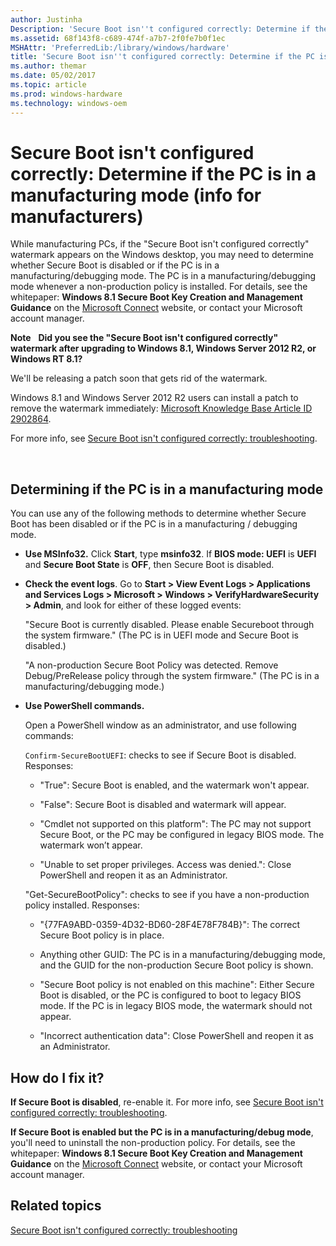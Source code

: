 ```yaml
---
author: Justinha
Description: 'Secure Boot isn''t configured correctly: Determine if the PC is in a manufacturing mode (info for manufacturers)'
ms.assetid: 68f143f8-c689-474f-a7b7-2f0fe7b0f1ec
MSHAttr: 'PreferredLib:/library/windows/hardware'
title: 'Secure Boot isn''t configured correctly: Determine if the PC is in a manufacturing mode (info for manufacturers)'
ms.author: themar
ms.date: 05/02/2017
ms.topic: article
ms.prod: windows-hardware
ms.technology: windows-oem
---
```


# Secure Boot isn't configured correctly: Determine if the PC is in a manufacturing mode (info for manufacturers)


While manufacturing PCs, if the "Secure Boot isn't configured correctly" watermark appears on the Windows desktop, you may need to determine whether Secure Boot is disabled or if the PC is in a manufacturing/debugging mode. The PC is in a manufacturing/debugging mode whenever a non-production policy is installed. For details, see the whitepaper: **Windows 8.1 Secure Boot Key Creation and Management Guidance** on the [Microsoft Connect](http://go.microsoft.com/fwlink/p/?linkid=92770) website, or contact your Microsoft account manager.

**Note**  
**Did you see the "Secure Boot isn't configured correctly" watermark after upgrading to Windows 8.1, Windows Server 2012 R2, or Windows RT 8.1?**

We'll be releasing a patch soon that gets rid of the watermark.

Windows 8.1 and Windows Server 2012 R2 users can install a patch to remove the watermark immediately: [Microsoft Knowledge Base Article ID 2902864](http://go.microsoft.com/fwlink/p/?linkid=329932).

For more info, see [Secure Boot isn't configured correctly: troubleshooting](secure-boot-isnt-configured-correctly-troubleshooting.md).

 

## <span id="Determining_if_the_PC_is_in_a_manufacturing_mode"></span><span id="determining_if_the_pc_is_in_a_manufacturing_mode"></span><span id="DETERMINING_IF_THE_PC_IS_IN_A_MANUFACTURING_MODE"></span>Determining if the PC is in a manufacturing mode


You can use any of the following methods to determine whether Secure Boot has been disabled or if the PC is in a manufacturing / debugging mode.

-   **Use MSInfo32.** Click **Start**, type **msinfo32**. If **BIOS mode: UEFI** is **UEFI** and **Secure Boot State** is **OFF**, then Secure Boot is disabled.

-   **Check the event logs**. Go to **Start &gt; View Event Logs &gt; Applications and Services Logs &gt; Microsoft &gt; Windows &gt; VerifyHardwareSecurity &gt; Admin**, and look for either of these logged events:

    "Secure Boot is currently disabled. Please enable Secureboot through the system firmware." (The PC is in UEFI mode and Secure Boot is disabled.)

    "A non-production Secure Boot Policy was detected. Remove Debug/PreRelease policy through the system firmware." (The PC is in a manufacturing/debugging mode.)

-   **Use PowerShell commands.**

    Open a PowerShell window as an administrator, and use following commands:

    `Confirm-SecureBootUEFI`: checks to see if Secure Boot is disabled. Responses:

    -   "True": Secure Boot is enabled, and the watermark won't appear.

    -   "False": Secure Boot is disabled and watermark will appear.

    -   "Cmdlet not supported on this platform": The PC may not support Secure Boot, or the PC may be configured in legacy BIOS mode. The watermark won’t appear.

    -   "Unable to set proper privileges. Access was denied.": Close PowerShell and reopen it as an Administrator.

    "Get-SecureBootPolicy": checks to see if you have a non-production policy installed. Responses:

    -   "{77FA9ABD-0359-4D32-BD60-28F4E78F784B}": The correct Secure Boot policy is in place.

    -   Anything other GUID: The PC is in a manufacturing/debugging mode, and the GUID for the non-production Secure Boot policy is shown.

    -   "Secure Boot policy is not enabled on this machine": Either Secure Boot is disabled, or the PC is configured to boot to legacy BIOS mode. If the PC is in legacy BIOS mode, the watermark should not appear.

    -   "Incorrect authentication data": Close PowerShell and reopen it as an Administrator.

## <span id="How_do_I_fix_it_"></span><span id="how_do_i_fix_it_"></span><span id="HOW_DO_I_FIX_IT_"></span>How do I fix it?


**If Secure Boot is disabled**, re-enable it. For more info, see [Secure Boot isn't configured correctly: troubleshooting](secure-boot-isnt-configured-correctly-troubleshooting.md).

**If Secure Boot is enabled but the PC is in a manufacturing/debug mode**, you'll need to uninstall the non-production policy. For details, see the whitepaper: **Windows 8.1 Secure Boot Key Creation and Management Guidance** on the [Microsoft Connect](http://go.microsoft.com/fwlink/p/?linkid=92770) website, or contact your Microsoft account manager.

## <span id="related_topics"></span>Related topics


[Secure Boot isn't configured correctly: troubleshooting](secure-boot-isnt-configured-correctly-troubleshooting.md)

 

 






